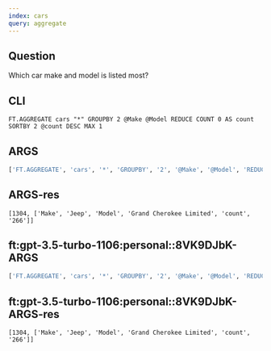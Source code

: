 ```yaml
---
index: cars
query: aggregate
---
```


## Question

Which car make and model is listed most?

## CLI

```
FT.AGGREGATE cars "*" GROUPBY 2 @Make @Model REDUCE COUNT 0 AS count SORTBY 2 @count DESC MAX 1
```

## ARGS

```python
['FT.AGGREGATE', 'cars', '*', 'GROUPBY', '2', '@Make', '@Model', 'REDUCE', 'COUNT', '0', 'AS', 'count', 'SORTBY', '2', '@count', 'DESC', 'MAX', '1']
```


## ARGS-res

```
[1304, ['Make', 'Jeep', 'Model', 'Grand Cherokee Limited', 'count', '266']]
```

## ft:gpt-3.5-turbo-1106:personal::8VK9DJbK-ARGS

```python
['FT.AGGREGATE', 'cars', '*', 'GROUPBY', '2', '@Make', '@Model', 'REDUCE', 'COUNT', '0', 'AS', 'count', 'SORTBY', '2', '@count', 'DESC', 'MAX', '1']
```

## ft:gpt-3.5-turbo-1106:personal::8VK9DJbK-ARGS-res

```
[1304, ['Make', 'Jeep', 'Model', 'Grand Cherokee Limited', 'count', '266']]
```